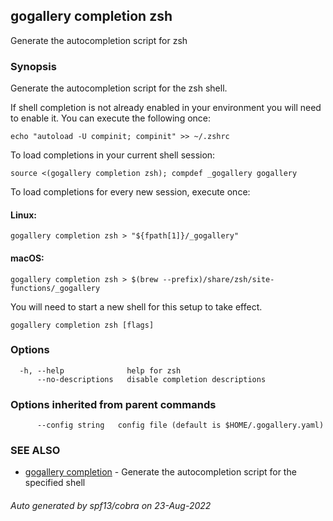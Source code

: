 ## gogallery completion zsh

Generate the autocompletion script for zsh

### Synopsis

Generate the autocompletion script for the zsh shell.

If shell completion is not already enabled in your environment you will need
to enable it.  You can execute the following once:

	echo "autoload -U compinit; compinit" >> ~/.zshrc

To load completions in your current shell session:

	source <(gogallery completion zsh); compdef _gogallery gogallery

To load completions for every new session, execute once:

#### Linux:

	gogallery completion zsh > "${fpath[1]}/_gogallery"

#### macOS:

	gogallery completion zsh > $(brew --prefix)/share/zsh/site-functions/_gogallery

You will need to start a new shell for this setup to take effect.


```
gogallery completion zsh [flags]
```

### Options

```
  -h, --help              help for zsh
      --no-descriptions   disable completion descriptions
```

### Options inherited from parent commands

```
      --config string   config file (default is $HOME/.gogallery.yaml)
```

### SEE ALSO

* [gogallery completion](gogallery_completion.md)	 - Generate the autocompletion script for the specified shell

###### Auto generated by spf13/cobra on 23-Aug-2022

